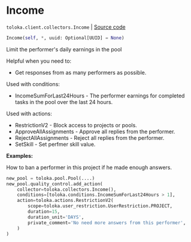 # Income
`toloka.client.collectors.Income` | [Source code](https://github.com/Toloka/toloka-kit/blob/v0.1.24/src/client/collectors.py#L343)

```python
Income(self, *, uuid: Optional[UUID] = None)
```

Limit the performer's daily earnings in the pool


Helpful when you need to:
- Get responses from as many performers as possible.

Used with conditions:
* IncomeSumForLast24Hours - The performer earnings for completed tasks in the pool over the last 24 hours.

Used with actions:
* RestrictionV2 - Block access to projects or pools.
* ApproveAllAssignments - Approve all replies from the performer.
* RejectAllAssignments - Reject all replies from the performer.
* SetSkill - Set perfmer skill value.


**Examples:**

How to ban a performer in this project if he made enough answers.

```python
new_pool = toloka.pool.Pool(....)
new_pool.quality_control.add_action(
    collector=toloka.collectors.Income(),
    conditions=[toloka.conditions.IncomeSumForLast24Hours > 1],
    action=toloka.actions.RestrictionV2(
        scope=toloka.user_restriction.UserRestriction.PROJECT,
        duration=15,
        duration_unit='DAYS',
        private_comment='No need more answers from this performer',
    )
)
```
